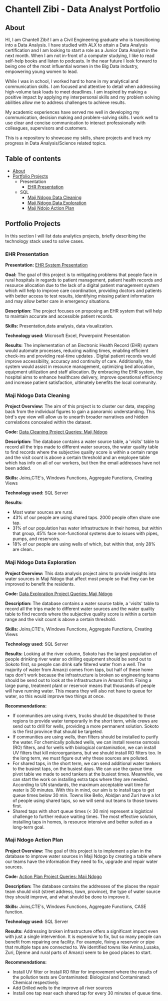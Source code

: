 # Chantell Zibi - Data Analyst Portfolio

## About
HI, I am Chantell Zibi! I am a Civil Engineering graduate who is transitioning into a Data Analysis. I have studied with ALX to attain a Data Analysis certification and I am looking to start a role as a Junior Data Analyst in the next month. When I am not in-front of a computer studying, I like to read self-help books and listen to podcasts. In the near future I look forward to being one of the most influential women in the Big Data industry, empowering young women to lead.

While I was in school, I worked hard to hone in my analytical and communication skills. I am focused and attentive to detail when addressing high-volume task loads to meet deadlines. I am inspired by making a positive impact by applying my interpersonal skills and my problem solving abilities allow me to address challenges to achieve results.

My academic experiences have served me well in developing my communication, decision making and problem-solving skills. I work well to use clear and concise communication to interact professionally with colleagues, supervisors and customers.

This is a repository to showcase my skills, share projects and track my progress in Data Analysis/Science related topics.

## Table of contents
- [About](#about)
- [Portfolio Projects](#portfolio-projects)
    - Presentation
        - [EHR Presentation](https://github.com/ChantellZibi/Data-Analysis-Portfolio/#ehr-presentation)
    - SQL
        - [Maji Ndogo Data Cleaning](https://github.com/ChantellZibi/Data-Analysis-Portfolio/#maji-ndogo-data-cleaning)
        - [Maji Ndogo Data Exploration](https://github.com/ChantellZibi/Data-Analysis-Portfolio/#maji-ndogo-data-exploration)
        - [Maji Ndojo Action Plan](https://github.com/ChantellZibi/Data-Analysis-Portfolio/#maji-ndogo-action-plan)
 
## Portfolio Projects
  In this section I will list data analytics projects, briefly describing the technology stack used to solve cases.

### EHR Presentation
 **Presentation:** [EHR System Presentation](https://github.com/ChantellZibi/Portfolio-Projects/blob/main/EHR%20presentation.pdf)

 **Goal:** The goal of this project is to mitigating problems that people face in rural hospitals in regards to patient management, patient health records and resource allocation due to the lack of a digital patient management system which will help to  improve care coordination, providing doctors and patients with better access to test results, identifying missing patient information and may allow better care in emergency situations.

 **Description:** The project focuses on proposing an EHR system that will help to maintain accurate and accessible patient records.

 **Skills:** Presentation,data analysis, data visualization.

 **Technology used:** Microsoft Excel, Powerpoint Presentation

 **Results:** The implementation of an Electronic Health Record (EHR) system would automate processes, reducing waiting times, enabling efficient check-ins and providing real-time updates . Digital patient records would improve accessibility, accuracy and continuity of care. Additionally, the system would assist in resource management, optimizing bed allocation, equipment utilization and staff allocation. By embracing the EHR system, the hospital aims to enhance healthcare delivery, improve operational efficiency and increase patient satisfaction, ultimately benefits the local community.


### Maji Ndogo Data Cleaning
**Project Overview:** The aim of this project is to cluster our data, stepping back from the individual figures to gain a panoramic understanding. This bird's eye view will allow us to unearth broader narratives and hidden correlations concealed within the dataset.

**Code:** [Data Cleaning Project Queries: Maji Ndogo](https://github.com/ChantellZibi/Portfolio-Projects/blob/main/Data%20Cleaning.sql)

**Description:** The database contains a water source table, a 'visits' table to record all the trips made to different water sources, the water quality table to find records   where the subjective quality score is within a certain range and the visit count is above a certain threshold and an employee table which has info on all of our workers, but then the email addresses have not been added.

**Skills:** Joins,CTE's, Windows Functions, Aggregate Functions, Creating Views

**Technology used:** SQL Server

**Results:** 
- Most water sources are rural.
- 43% of our people are using shared taps. 2000 people often share one tap.
- 31% of our population has water infrastructure in their homes, but within that group, 45% face non-functional systems due to issues with pipes, pumps, and reservoirs.
- 18% of our people are using wells of which, but within that, only 28% are clean..

### Maji Ndogo Data Exploration
**Project Overview:** This data analysis project aims to provide insights into water sources in Maji Ndogo that affect most people so that they can be improved to benefit the residents.

**Code:** [Data Exploration Project Queries: Maji Ndogo](https://github.com/ChantellZibi/Portfolio-Projects/blob/main/Maji%20Ndogo%20Data%20Exploration.sql)

**Description:** The database contains a water source table, a 'visits' table to record all the trips made to different water sources and the water quality table to find records   where the subjective quality score is within a certain range and the visit count is above a certain threshold.

**Skills:** Joins,CTE's, Windows Functions, Aggregate Functions, Creating Views

**Technology used:** SQL Server

**Results:** Looking at the river column, Sokoto has the largest population of people drinking river water so drilling equipment should be send out to Sokoto first, so people can drink safe filtered water from a well. The majority of water from Amanzi comes from taps, but half of these home taps don't work because the infrastructure is broken so engineering teams should be send out to look at the infrastructure in Amanzi first. Fixing a large pump, treatment plant or reservoir means that thousands of people will have running water. This means they will also not have to queue for water, so this would improve two things at once.

**Recommendations:** 
- If communities are using rivers, trucks should be dispatched to those regions to provide water temporarily in the short term, while crews are send out to drill for wells, providing a more permanent solution. Sokoto is the first province that should be targeted.
- If communities are using wells, then filters should be installed to purify the water. For chemically polluted wells, we can install reverse osmosis (RO) filters, and for wells with biological contamination, we can install UV filters that kill microorganisms, but we should install RO filters too. In the long term, we must figure out why these sources are polluted.
- For shared taps, in the short term, we can send additional water tankers to the busiest taps, on the busiest days. We can use the queue time pivot table we made to send tankers at the busiest times. Meanwhile, we can start the work on installing extra taps where they are needed. According to UN standards, the maximum acceptable wait time for water is 30 minutes. With this in mind, our aim is to install taps to get queue times below 30 min. Towns like Bello, Abidjan and Zuri have a lot of people using shared taps, so we will send out teams to those towns first.
- Shared taps with short queue times (< 30 min) represent a logistical challenge to further reduce waiting times. The most effective solution, installing taps in homes, is resource intensive and better suited as a long-term goal.

### Maji Ndogo Action Plan
**Project Overview:** The goal of this project is to implement a plan in the database to improve water sources in Maji Ndogo by creating a table where our teams have the information they need to fix, upgrade and repair water sources.

**Code:** [Action Plan Project Queries: Maji Ndogo](https://github.com/ChantellZibi/Portfolio-Projects/blob/main/Maji%20Ndogo%20Action%20Plan.sql)

**Description:** The database contains the addresses of the places the repair team should visit (street address, town, province), the type of water source they should improve, and what should be done to improve it.

**Skills:** Joins,CTE's, Windows Functions, Aggregate Functions, CASE function.

**Technology used:** SQL Server

**Results:** Addressing broken infrastructure offers a significant impact even with just a single intervention. It is expensive to fix, but so many people can benefit from repairing one facility. For example, fixing a reservoir or pipe that multiple taps are connected to. We identified towns like Amina,Lusaka, Zuri, Djenne and rural parts of Amanzi seem to be good places to start.

**Recommendations:** 
- Install UV filter or Install RO filter for improvement where the results of the pollution tests are Contaminated: Biological and Contaminated: Chemical respectively.
- Add Drilled wells to the improve all river sources
- Install one tap near each shared tap for every 30 minutes of queue time.


